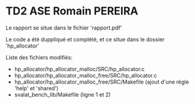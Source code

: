 # TD2 ASE Romain PEREIRA

Le rapport se situe dans le fichier 'rapport.pdf'

Le code a été duppliqué et complété, et ce situe dans le dossier 'hp_allocator'

Liste des fichiers modifiés:
- hp_allocator/hp_allocator_malloc/SRC/hp_allocator.c
- hp_allocator/hp_allocator_malloc_free/SRC/hp_allocator.c
- hp_allocator/hp_allocator_malloc_free/SRC/Makefile (ajout d'une règle 'help' et 'shared')
- svalat_bench_lib/Makefile (ligne 1 et 2)
